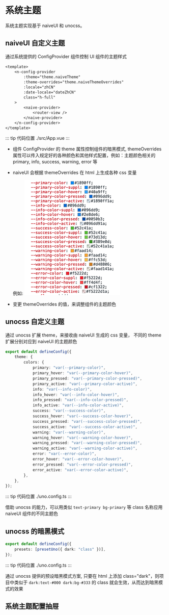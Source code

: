 # 系统主题

系统主题实现基于 naiveUI 和 unocss。

## naiveUI 自定义主题

通过系统提供的 ConfigProvider 组件控制 UI 组件的主题样式

```vue
<template>
	<n-config-provider
		:theme="theme.naiveTheme"
		:theme-overrides="theme.naiveThemeOverrides"
		:locale="zhCN"
		:date-locale="dateZhCN"
		class="h-full"
	>
		<naive-provider>
			<router-view />
		</naive-provider>
	</n-config-provider>
</template>
```

::: tip 代码位置
./src/App.vue
:::

- 组件 ConfigProvider 的 theme 属性控制组件的暗黑模式, themeOverrides 属性可以传入规定好的各种颜色和其他样式配置，例如：主题颜色相关的 primary, info, success, warning, error 等

- naiveUI 会根据 themeOverrides 在 html 上生成各种 css 变量

  例如:
  ![](../assets/theme01.png)

- 变更 themeOverrides 的值，来调整组件的主题颜色

## unocss 自定义主题

通过 unocss 扩展 theme，来接收由 naiveUI 生成的 css 变量， 不同的 theme 扩展分别对应到 naiveUI 的主题颜色

```ts
export default defineConfig({
	theme: {
		colors: {
			primary: "var(--primary-color)",
			primary_hover: "var(--primary-color-hover)",
			primary_pressed: "var(--primary-color-pressed)",
			primary_active: "var(--primary-color-active)",
			info: "var(--info-color)",
			info_hover: "var(--info-color-hover)",
			info_pressed: "var(--info-color-pressed)",
			info_active: "var(--info-color-active)",
			success: "var(--success-color)",
			success_hover: "var(--success-color-hover)",
			success_pressed: "var(--success-color-pressed)",
			success_active: "var(--success-color-active)",
			warning: "var(--warning-color)",
			warning_hover: "var(--warning-color-hover)",
			warning_pressed: "var(--warning-color-pressed)",
			warning_active: "var(--warning-color-active)",
			error: "var(--error-color)",
			error_hover: "var(--error-color-hover)",
			error_pressed: "var(--error-color-pressed)",
			error_active: "var(--error-color-active)",
		},
	},
});
```

::: tip 代码位置
./uno.config.ts
:::

借助 unocss 的能力，可以用类似 `text-primary bg-primary` 等 class 名称应用 naiveUI 组件的不同主题色

## unocss 的暗黑模式

```ts
export default defineConfig({
	presets: [presetUno({ dark: "class" })],
});
```

::: tip 代码位置
./uno.config.ts
:::

通过 unocss 提供的预设暗黑模式方案, 只要在 html 上添加 class="dark"，则项目中类似于 `dark:text-#000 dark:bg-#333` 的 class 就会生效，从而达到暗黑模式的效果

## 系统主题配置抽屉
